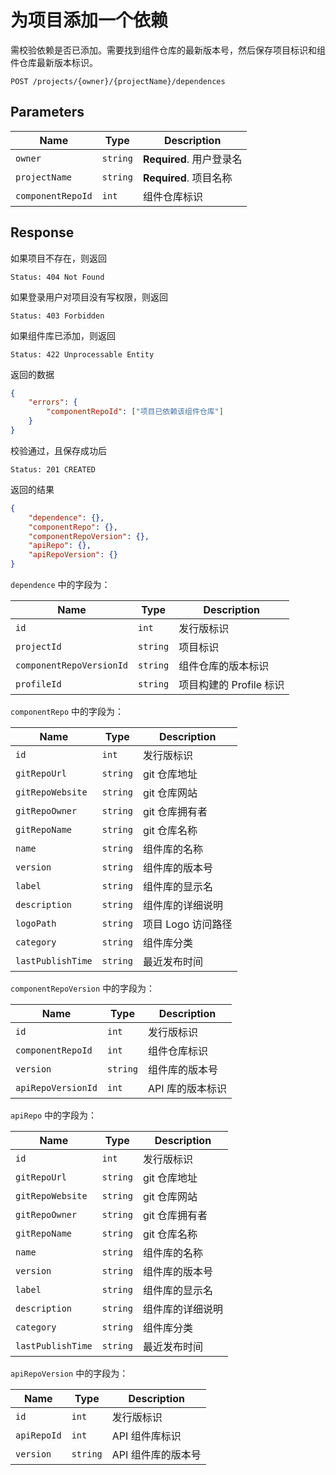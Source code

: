 # 为项目添加一个依赖

需校验依赖是否已添加。需要找到组件仓库的最新版本号，然后保存项目标识和组件仓库最新版本标识。

```text
POST /projects/{owner}/{projectName}/dependences
```

## Parameters

| Name              | Type     | Description              |
| ----------------- | -------- | ------------------------ |
| `owner`           | `string` | **Required**. 用户登录名 |
| `projectName`     | `string` | **Required**. 项目名称   |
| `componentRepoId` | `int`    | 组件仓库标识             |

## Response

如果项目不存在，则返回

```text
Status: 404 Not Found
```

如果登录用户对项目没有写权限，则返回

```text
Status: 403 Forbidden
```

如果组件库已添加，则返回

```text
Status: 422 Unprocessable Entity
```

返回的数据

```json
{
    "errors": {
        "componentRepoId": ["项目已依赖该组件仓库"]
    }
}
```

校验通过，且保存成功后

```text
Status: 201 CREATED
```

返回的结果

```json
{
    "dependence": {},
    "componentRepo": {},
    "componentRepoVersion": {},
    "apiRepo": {},
    "apiRepoVersion": {}
}
```

`dependence` 中的字段为：

| Name                     | Type     | Description             |
| ------------------------ | -------- | ----------------------- |
| `id`                     | `int`    | 发行版标识              |
| `projectId`              | `string` | 项目标识                |
| `componentRepoVersionId` | `string` | 组件仓库的版本标识      |
| `profileId`              | `string` | 项目构建的 Profile 标识 |

`componentRepo` 中的字段为：

| Name              | Type     | Description        |
| ----------------- | -------- | ------------------ |
| `id`              | `int`    | 发行版标识         |
| `gitRepoUrl`      | `string` | git 仓库地址       |
| `gitRepoWebsite`  | `string` | git 仓库网站       |
| `gitRepoOwner`    | `string` | git 仓库拥有者     |
| `gitRepoName`     | `string` | git 仓库名称       |
| `name`            | `string` | 组件库的名称       |
| `version`         | `string` | 组件库的版本号     |
| `label`           | `string` | 组件库的显示名     |
| `description`     | `string` | 组件库的详细说明   |
| `logoPath`        | `string` | 项目 Logo 访问路径 |
| `category`        | `string` | 组件库分类         |
| `lastPublishTime` | `string` | 最近发布时间       |

`componentRepoVersion` 中的字段为：

| Name               | Type     | Description      |
| ------------------ | -------- | ---------------- |
| `id`               | `int`    | 发行版标识       |
| `componentRepoId`  | `int`    | 组件仓库标识     |
| `version`          | `string` | 组件库的版本号   |
| `apiRepoVersionId` | `int`    | API 库的版本标识 |

`apiRepo` 中的字段为：

| Name              | Type     | Description      |
| ----------------- | -------- | ---------------- |
| `id`              | `int`    | 发行版标识       |
| `gitRepoUrl`      | `string` | git 仓库地址     |
| `gitRepoWebsite`  | `string` | git 仓库网站     |
| `gitRepoOwner`    | `string` | git 仓库拥有者   |
| `gitRepoName`     | `string` | git 仓库名称     |
| `name`            | `string` | 组件库的名称     |
| `version`         | `string` | 组件库的版本号   |
| `label`           | `string` | 组件库的显示名   |
| `description`     | `string` | 组件库的详细说明 |
| `category`        | `string` | 组件库分类       |
| `lastPublishTime` | `string` | 最近发布时间     |

`apiRepoVersion` 中的字段为：

| Name        | Type     | Description        |
| ----------- | -------- | ------------------ |
| `id`        | `int`    | 发行版标识         |
| `apiRepoId` | `int`    | API 组件库标识     |
| `version`   | `string` | API 组件库的版本号 |
